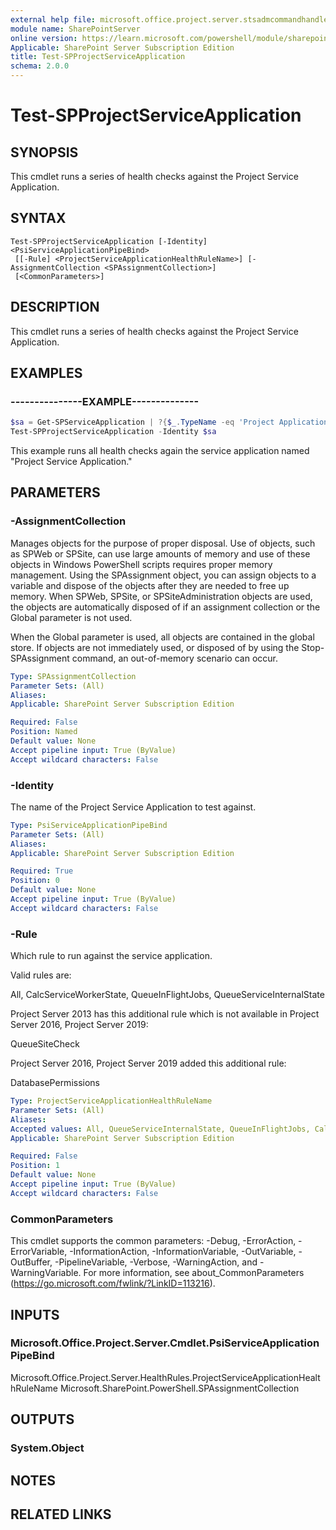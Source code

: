 ```yaml
---
external help file: microsoft.office.project.server.stsadmcommandhandler.dll-help.xml
module name: SharePointServer
online version: https://learn.microsoft.com/powershell/module/sharepoint-server/test-spprojectserviceapplication
Applicable: SharePoint Server Subscription Edition
title: Test-SPProjectServiceApplication
schema: 2.0.0
---
```


# Test-SPProjectServiceApplication

## SYNOPSIS
This cmdlet runs a series of health checks against the Project Service Application.

## SYNTAX

```
Test-SPProjectServiceApplication [-Identity] <PsiServiceApplicationPipeBind>
 [[-Rule] <ProjectServiceApplicationHealthRuleName>] [-AssignmentCollection <SPAssignmentCollection>]
 [<CommonParameters>]
```

## DESCRIPTION
This cmdlet runs a series of health checks against the Project Service Application.

## EXAMPLES

### ---------------EXAMPLE--------------
```powershell
$sa = Get-SPServiceApplication | ?{$_.TypeName -eq 'Project Application Services'}
Test-SPProjectServiceApplication -Identity $sa
```

This example runs all health checks again the service application named "Project Service Application."

## PARAMETERS

### -AssignmentCollection
Manages objects for the purpose of proper disposal. Use of objects, such as SPWeb or SPSite, can use large amounts of memory and use of these objects in Windows PowerShell scripts requires proper memory management. Using the SPAssignment object, you can assign objects to a variable and dispose of the objects after they are needed to free up memory. When SPWeb, SPSite, or SPSiteAdministration objects are used, the objects are automatically disposed of if an assignment collection or the Global parameter is not used.

When the Global parameter is used, all objects are contained in the global store. If objects are not immediately used, or disposed of by using the Stop-SPAssignment command, an out-of-memory scenario can occur.

```yaml
Type: SPAssignmentCollection
Parameter Sets: (All)
Aliases: 
Applicable: SharePoint Server Subscription Edition

Required: False
Position: Named
Default value: None
Accept pipeline input: True (ByValue)
Accept wildcard characters: False
```

### -Identity
The name of the Project Service Application to test against.

```yaml
Type: PsiServiceApplicationPipeBind
Parameter Sets: (All)
Aliases: 
Applicable: SharePoint Server Subscription Edition

Required: True
Position: 0
Default value: None
Accept pipeline input: True (ByValue)
Accept wildcard characters: False
```

### -Rule
Which rule to run against the service application.

Valid rules are:

All, CalcServiceWorkerState, QueueInFlightJobs, QueueServiceInternalState

Project Server 2013 has this additional rule which is not available in Project Server 2016, Project Server 2019:

QueueSiteCheck

Project Server 2016, Project Server 2019 added this additional rule:

DatabasePermissions

```yaml
Type: ProjectServiceApplicationHealthRuleName
Parameter Sets: (All)
Aliases: 
Accepted values: All, QueueServiceInternalState, QueueInFlightJobs, CalcServiceWorkerState, DatabasePermissions
Applicable: SharePoint Server Subscription Edition

Required: False
Position: 1
Default value: None
Accept pipeline input: True (ByValue)
Accept wildcard characters: False
```

### CommonParameters
This cmdlet supports the common parameters: -Debug, -ErrorAction, -ErrorVariable, -InformationAction, -InformationVariable, -OutVariable, -OutBuffer, -PipelineVariable, -Verbose, -WarningAction, and -WarningVariable. For more information, see about_CommonParameters (https://go.microsoft.com/fwlink/?LinkID=113216).

## INPUTS

### Microsoft.Office.Project.Server.Cmdlet.PsiServiceApplicationPipeBind
Microsoft.Office.Project.Server.HealthRules.ProjectServiceApplicationHealthRuleName
Microsoft.SharePoint.PowerShell.SPAssignmentCollection

## OUTPUTS

### System.Object

## NOTES

## RELATED LINKS
